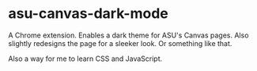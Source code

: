 # asu-canvas-dark-mode
 A Chrome extension. Enables a dark theme for ASU's Canvas pages. Also slightly redesigns the page for a sleeker look. Or something like that.

 Also a way for me to learn CSS and JavaScript.
 

